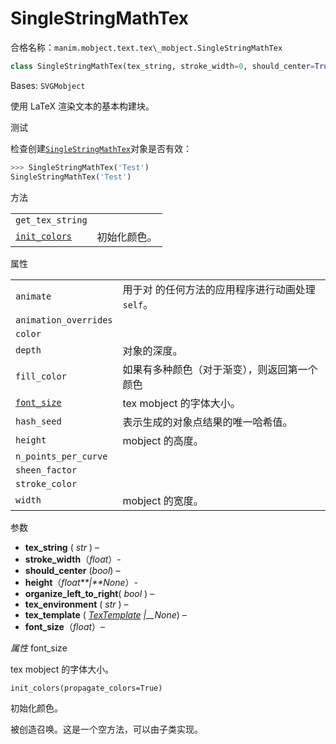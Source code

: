 # SingleStringMathTex 

合格名称：`manim.mobject.text.tex\_mobject.SingleStringMathTex`


```py
class SingleStringMathTex(tex_string, stroke_width=0, should_center=True, height=None, organize_left_to_right=False, tex_environment='align*', tex_template=None, font_size=48, **kwargs)
```

Bases: `SVGMobject`

使用 LaTeX 渲染文本的基本构建块。

测试

检查创建[`SingleStringMathTex`]()对象是否有效：

```py
>>> SingleStringMathTex('Test') 
SingleStringMathTex('Test')
```


方法

|||
|-|-|
`get_tex_string`|
[`init_colors`]()|初始化颜色。


属性

|||
|-|-|
`animate`|用于对 的任何方法的应用程序进行动画处理`self`。
`animation_overrides`|
`color`|
`depth`|对象的深度。
`fill_color`|如果有多种颜色（对于渐变），则返回第一个颜色
[`font_size`]()|tex mobject 的字体大小。
`hash_seed`|表示生成的对象点结果的唯一哈希值。
`height`|mobject 的高度。
`n_points_per_curve`|
`sheen_factor`|
`stroke_color`|
`width`|mobject 的宽度。


参数

- **tex_string** ( _str_ ) –
- **stroke_width**（_float_）-
- **should_center** (_bool_) –
- **height**（_float**|**None_）-
- **organize_left_to_right**( _bool_ ) –
- **tex_environment** ( _str_ ) –
- **tex_template** ( [_TexTemplate_]() _|\_\_None_) –
- **font_size**（_float_）–


_属性_ font_size 

tex mobject 的字体大小。


`init_colors(propagate_colors=True)`

初始化颜色。

被创造召唤。这是一个空方法，可以由子类实现。
